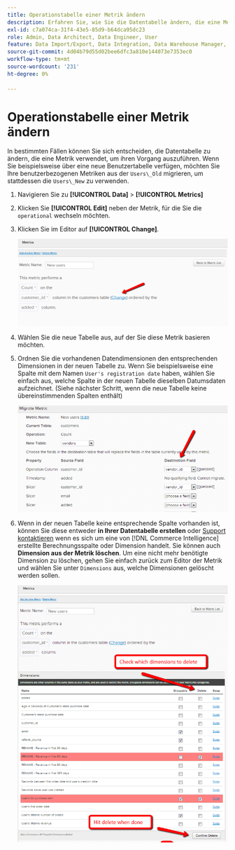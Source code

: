 ```yaml
---
title: Operationstabelle einer Metrik ändern
description: Erfahren Sie, wie Sie die Datentabelle ändern, die eine Metrik verwendet, um ihren Vorgang auszuführen.
exl-id: c7a074ca-31f4-43e5-85d9-b64dca95dc23
role: Admin, Data Architect, Data Engineer, User
feature: Data Import/Export, Data Integration, Data Warehouse Manager, Commerce Tables
source-git-commit: 4d04b79d55d02bee6dfc3a810e144073e7353ec0
workflow-type: tm+mt
source-wordcount: '231'
ht-degree: 0%

---
```


# Operationstabelle einer Metrik ändern

In bestimmten Fällen können Sie sich entscheiden, die Datentabelle zu ändern, die eine Metrik verwendet, um ihren Vorgang auszuführen. Wenn Sie beispielsweise über eine neue Benutzertabelle verfügen, möchten Sie Ihre benutzerbezogenen Metriken aus der `Users\_Old` migrieren, um stattdessen die `Users\_New` zu verwenden.

1. Navigieren Sie zu **[!UICONTROL Data]** > **[!UICONTROL Metrics]**
1. Klicken Sie **[!UICONTROL Edit]** neben der Metrik, für die Sie die `operational` wechseln möchten.
1. Klicken Sie im Editor auf **[!UICONTROL Change]**.

   ![Seite zur Metrikdefinition mit der Einstellung der Operationstabelle](../../assets/change-metrics-1.png)
1. Wählen Sie die neue Tabelle aus, auf der Sie diese Metrik basieren möchten.
1. Ordnen Sie die vorhandenen Datendimensionen den entsprechenden Dimensionen in der neuen Tabelle zu. Wenn Sie beispielsweise eine Spalte mit dem Namen `User's registration date` haben, wählen Sie einfach aus, welche Spalte in der neuen Tabelle dieselben Datumsdaten aufzeichnet. (Siehe nächster Schritt, wenn die neue Tabelle keine übereinstimmenden Spalten enthält)

   ![Dropdown-Liste zur Tabellenauswahl mit verfügbaren Tabellen](../../assets/change-metrics-2.png)

1. Wenn in der neuen Tabelle keine entsprechende Spalte vorhanden ist, können Sie diese entweder **in Ihrer Datentabelle erstellen** oder [Support kontaktieren](https://experienceleague.adobe.com/docs/commerce-knowledge-base/kb/troubleshooting/miscellaneous/mbi-service-policies.html) wenn es sich um eine von [!DNL Commerce Intelligence] erstellte Berechnungsspalte oder Dimension handelt. Sie können auch **Dimension aus der Metrik löschen**. Um eine nicht mehr benötigte Dimension zu löschen, gehen Sie einfach zurück zum Editor der Metrik und wählen Sie unter `Dimensions` aus, welche Dimensionen gelöscht werden sollen.

   ![Dropdown-Menü für die operative Spaltenauswahl](../../assets/change-metrics-3.png)
